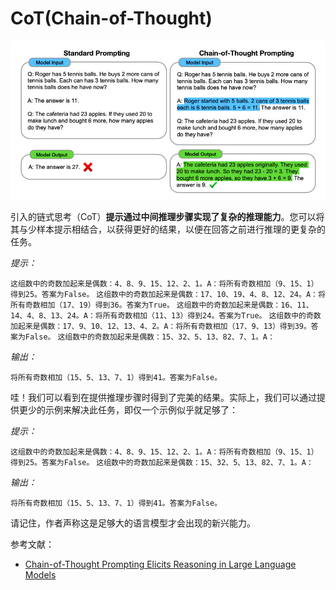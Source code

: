 # CoT(Chain-of-Thought)

![cot](./pics/cot.jpg)

引入的链式思考（CoT）**提示通过中间推理步骤实现了复杂的推理能力**。您可以将其与少样本提示相结合，以获得更好的结果，以便在回答之前进行推理的更复杂的任务。

*提示：*

`这组数中的奇数加起来是偶数：4、8、9、15、12、2、1。A：将所有奇数相加（9、15、1）得到25。答案为False。`
`这组数中的奇数加起来是偶数：17、10、19、4、8、12、24。A：将所有奇数相加（17、19）得到36。答案为True。`
`这组数中的奇数加起来是偶数：16、11、14、4、8、13、24。A：将所有奇数相加（11、13）得到24。答案为True。`
`这组数中的奇数加起来是偶数：17、9、10、12、13、4、2。A：将所有奇数相加（17、9、13）得到39。答案为False。`
`这组数中的奇数加起来是偶数：15、32、5、13、82、7、1。A：`

*输出：*

`将所有奇数相加（15、5、13、7、1）得到41。答案为False。`

哇！我们可以看到在提供推理步骤时得到了完美的结果。实际上，我们可以通过提供更少的示例来解决此任务，即仅一个示例似乎就足够了：

*提示：*

`这组数中的奇数加起来是偶数：4、8、9、15、12、2、1。A：将所有奇数相加（9、15、1）得到25。答案为False。`
`这组数中的奇数加起来是偶数：15、32、5、13、82、7、1。A：`

*输出：*

`将所有奇数相加（15、5、13、7、1）得到41。答案为False。`

请记住，作者声称这是足够大的语言模型才会出现的新兴能力。

参考文献：

* [Chain-of-Thought Prompting Elicits Reasoning in Large Language Models](https://arxiv.org/pdf/2201.11903.pdf)

